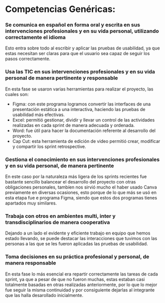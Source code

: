 # Competencias Genéricas:

### Se comunica en español en forma oral y escrita en sus intervenciones profesionales y en su vida personal, utilizando correctamente el idioma
Esto entra sobre todo al escribir y aplicar las pruebas de usabilidad, ya que estas necesitan ser claras para que el usuario sea capaz de seguir los pasos correctamente.

### Usa las TIC en sus intervenciones profesionales y en su vida personal de manera pertinente y responsable
En esta fase se usaron varias herramientas para realizar el proyecto, las cuales son:
- Figma: con este programa logramos convertir las interfaces de una presentación estática a una interactiva, haciendo las pruebas de usabilidad más efectivas.
- Excel: permitió gestionar, dividir y llevar un control de las actividades realizadas en cada sprint de manera adecuada y ordenada.
- Word: fue útil para hacer la documentación referente al desarrollo del proyecto.
- Cap Cut: esta herramienta de edición de video permitió crear, modificar y compartir los sprint retrospective.

### Gestiona el conocimiento en sus intervenciones profesionales y en su vida personal, de manera pertinente
En este caso por la naturaleza más ligera de los sprints recientes fue bastante sencillo balancear el desarrollo del proyecto con otras obligaciones personales, tambíen nos sirvió mucho el haber usado Canva previamente en diversas ocasiones, esto porque de lo que más se usó en esta etapa fue e programa Figma, siendo que estos dos programas tienes apartados muy similares.

### Trabaja con otros en ambientes multi, inter y transdisciplinarios de manera cooperativa
Dejando a un lado el evidente y eficiente trabajo en equipo que hemos estado llevando, se puede destacar las interacciones que tuvimos con las personas a las que se les fueron aplicadas las pruebas de usabilidad.

### Toma decisiones en su práctica profesional y personal, de manera responsable
En esta fase lo más esencial era repartir correctamente las tareas de cada sprint, ya que a pesar de que no fueron muchas, estas estaban casi totalmente basadas en otras realizadas anteriormente, por lo que lo mejor fue seguir la misma continuidad y por consiguiente dejarlas al integrante que las halla desarollado inicialmente.
